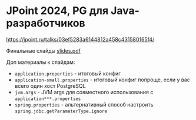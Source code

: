 # JPoint 2024, PG для Java-разработчиков

https://jpoint.ru/talks/03ef5283a6144812a458c431580165f4/

Финальные слайды [slides.pdf](slides.pdf)

Доп материалы к слайдам:

- `application.properties` - итоговый конфиг
- `application-small.properties` - итоговый конфиг попроще, если у вас всего один хост PostgreSQL
- `jvm.args` - JVM args для совместного использования с `application***.properties`
- `spring.properties` - альтернативный способ настроить `spring.jdbc.getParameterType.ignore` 
